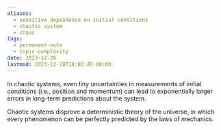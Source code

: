 ```yaml
---
aliases:
  - sensitive dependence on initial conditions
  - chaotic system
  - chaos
tags:
  - permanent-note
  - topic-complexity
date: 2023-12-28
lastmod: 2023-12-28T18:02:45-08:00
---
```

In chaotic systems, even tiny uncertainties in measurements of initial conditions (i.e., position and momentum) can lead to exponentially larger errors in long-term predictions about the system. 

Chaotic systems disprove a deterministic theory of the universe, in which every phenomenon can be perfectly predicted by the laws of mechanics.